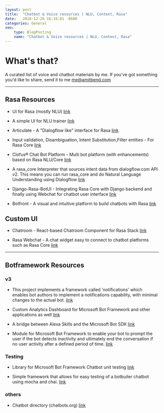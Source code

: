 ```yaml
---
layout: post
title:  "Chatbot & Voice resources | NLU, Context, Rasa"
date:   2018-12-26 16:16:01 -0600
categories: General
seo:
    type: BlogPosting
    name: "Chatbot & Voice resources | NLU, Context, Rasa"
---
```


# What's that?

A curated list of voice and chatbot materials by me.
If you've got something you'd like to share, send it to me me@amitbend.com

---

## Rasa Resources

* UI for Rasa (mostly NLU) 
[link](https://github.com/paschmann/rasa-ui)

* A simple UI for NLU trainer 
[link](https://github.com/RasaHQ/rasa-nlu-trainer)

* Articulate - A "Dialogflow like" interface for Rasa 
[link](https://github.com/samtecspg/articulate)

* Input validation, Disambiguation, Intent Substitution,Filter entities - For Rasa Core 
[link](https://github.com/mrbot-ai/rasa-addons)

* Clofus® Chat Bot Platform - Multi bot platform (with enhancements) based on Rasa NLU/Core
[link](https://github.com/clofus/clofus-chatbot)

* A rasa_core Interpreter that sources intent data from dialogflow.com API v2. This means you can run rasa_core and do Natural Language Understanding using Dialogflow
[link](https://github.com/m90/rasa-dialogflow-interpreter)

* Django-Rasa-BotUI - Integrating Rasa Core with Django backend and finally using Webchat for chatbot user interface
[link](https://github.com/Alexmhack/Django-Rasa-Bot)

* Botfront - A visual and intuitive platform to build chatbots with Rasa
[link](https://www.botfront.io/)


## Custom UI

* Chatroom - React-based Chatroom Component for Rasa Stack
[link](https://github.com/scalableminds/chatroom)

* Rasa Webchat - A chat widget easy to connect to chatbot platforms such as Rasa Core
[link](https://github.com/mrbot-ai/rasa-webchat)

---



## Botframework Resources

### v3

* This project implements a framework called 'notifications' which enables bot authors to implement a notifications capability, with minimal changes to the actual bot.
[link](https://github.com/CatalystCode/bot-notifications)

* Custom Analytics Dashboard for Microsoft Bot Framework and other applications as well
[link](https://github.com/Azure/ibex-dashboard)

* A bridge between Alexa Skills and the Microsoft Bot SDK
[link](https://github.com/CatalystCode/alexa-bridge)

* Module for Microsoft Bot Framework to enable your bot to prompt the user if the bot detects inactivity and ultimately end the conversation if no user activity after a defined period of time.
[link](https://www.npmjs.com/package/botbuilder-timeout)

### Testing 

* Library for Microsoft Bot Framework Chatbot unit testing
[link](https://github.com/gudwin/botbuilder-unit)

* Simple framework that allows for easy testing of a botbuiler chatbot using mocha and chai.
[link](https://github.com/microsoftly/BotTester)

### others

* Chatbot directory (chatbots.org)
[link](https://chatbots.org)